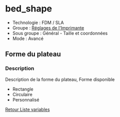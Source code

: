 # bed_shape

* Technologie : FDM / SLA
* Groupe : [Réglages de l'Imprimante](../printer_settings/printer_settings.md)
* Sous groupe : Général - Taille et coordonnées
* Mode : Avancé

## Forme du plateau

### Description

Description de la forme du plateau, Forme disponible
- Rectangle
- Circulaire
- Personnalisé


[Retour Liste variables](variable_list.md)